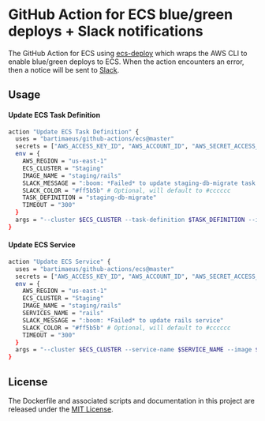 # GitHub Action for ECS blue/green deploys + Slack notifications

The GitHub Action for ECS using [ecs-deploy](https://github.com/silinternational/ecs-deploy) which wraps the AWS CLI to enable blue/green deploys to ECS. When the action encounters an error, then a notice will be sent to [Slack](https://slack.com/).

## Usage

#### Update ECS Task Definition

```bash
action "Update ECS Task Definition" {
  uses = "bartimaeus/github-actions/ecs@master"
  secrets = ["AWS_ACCESS_KEY_ID", "AWS_ACCOUNT_ID", "AWS_SECRET_ACCESS_KEY", "SLACK_WEBHOOK_URL"]
  env = {
    AWS_REGION = "us-east-1"
    ECS_CLUSTER = "Staging"
    IMAGE_NAME = "staging/rails"
    SLACK_MESSAGE = ":boom: *Failed* to update staging-db-migrate task definition"
    SLACK_COLOR = "#ff5b5b" # Optional, will default to #cccccc
    TASK_DEFINITION = "staging-db-migrate"
    TIMEOUT = "300"
  }
  args = "--cluster $ECS_CLUSTER --task-definition $TASK_DEFINITION --image $AWS_ACCOUNT_ID.dkr.ecr.$AWS_REGION.amazonaws.com/$IMAGE_NAME:$GITHUB_SHA --region $AWS_REGION --timeout $TIMEOUT"
}
```

#### Update ECS Service

```bash
action "Update ECS Service" {
  uses = "bartimaeus/github-actions/ecs@master"
  secrets = ["AWS_ACCESS_KEY_ID", "AWS_ACCOUNT_ID", "AWS_SECRET_ACCESS_KEY", "SLACK_WEBHOOK_URL"]
  env = {
    AWS_REGION = "us-east-1"
    ECS_CLUSTER = "Staging"
    IMAGE_NAME = "staging/rails"
    SERVICES_NAME = "rails"
    SLACK_MESSAGE = ":boom: *Failed* to update rails service"
    SLACK_COLOR = "#ff5b5b" # Optional, will default to #cccccc
    TIMEOUT = "300"
  }
  args = "--cluster $ECS_CLUSTER --service-name $SERVICE_NAME --image $AWS_ACCOUNT_ID.dkr.ecr.$AWS_REGION.amazonaws.com/$IMAGE_NAME:$GITHUB_SHA --region $AWS_REGION --timeout $TIMEOUT"
}
```

## License

The Dockerfile and associated scripts and documentation in this project are released under the [MIT License](LICENSE.md).

